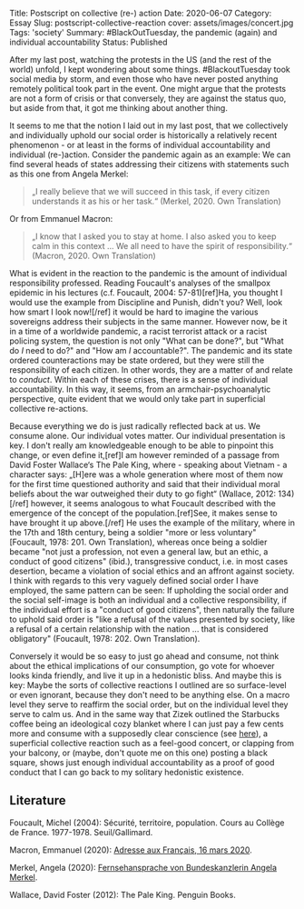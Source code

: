 Title: Postscript on collective (re-) action
Date: 2020-06-07
Category: Essay
Slug: postscript-collective-reaction
cover: assets/images/concert.jpg
Tags: 'society'
Summary: #BlackOutTuesday, the pandemic (again) and individual accountability
Status: Published

After my last post, watching the protests in the US (and the rest of the world) unfold, I kept wondering about some things. #BlackoutTuesday took social media by storm, and even those who have never posted anything remotely political took part in the event. One might argue that the protests are not a form of crisis or that conversely, they are against the status quo, but aside from that, it got me thinking about another thing.

It seems to me that the notion I laid out in my last post, that we collectively and individually uphold our social order is historically a relatively recent phenomenon - or at least in the forms of individual accountability and individual (re-)action. Consider the pandemic again as an example: We can find several heads of states addressing their citizens with statements such as this one from Angela Merkel:

> „I really believe that we will succeed in this task, if every citizen understands it as his or her task.“ (Merkel, 2020. Own Translation)

Or from Emmanuel Macron:

> „I know that I asked you to stay at home. I also asked you to keep calm in this context ... We all need to have the spirit of responsibility.“ (Macron, 2020. Own Translation)

What is evident in the reaction to the pandemic is the amount of individual responsibility professed. Reading Foucault's analyses of the smallpox epidemic in his lectures (c.f. Foucault, 2004: 57-81)[ref]Ha, you thought I would use the example from Discipline and Punish, didn't you? Well, look how smart I look now![/ref] it would be hard to imagine the various sovereigns address their subjects in the same manner. However now, be it in a time of a worldwide pandemic, a racist terrorist attack or a racist policing system, the question is not only "What can be done?", but "What do *I* need to do?" and "How am *I* accountable?". The pandemic and its state ordered counteractions may be state ordered, but they were still the responsibility of each citizen. In other words, they are a matter of and relate to *conduct*.  Within each of these crises, there is a sense of individual accountability. In this way, it seems, from an armchair-psychoanalytic perspective, quite evident that we would only take part in superficial collective re-actions.

Because everything we do is just radically reflected back at us. We consume alone. Our individual votes matter. Our individual presentation is key. I don't really am knowledgeable enough to be able to pinpoint this change, or even define it,[ref]I am however reminded of a passage from David Foster Wallace‘s The Pale King, where - speaking about Vietnam - a character says: „[H]ere was a whole generation where most of them now for the first time questioned authority and said that their individual moral beliefs about the war outweighed their duty to go fight“ (Wallace, 2012: 134)[/ref] however, it seems analogous to what Foucault described with the emergence of the concept of the population.[ref]See, it makes sense to have brought it up above.[/ref] He uses the example of the military, where in the 17th and 18th century, being a soldier "more or less voluntary" [Foucault, 1978: 201. Own Translation), whereas once being a soldier became "not just a profession, not even a general law, but an ethic, a conduct of good citizens" (ibid.), transgressive conduct, i.e. in most cases desertion, became a violation of social ethics and an affront against society. I think with regards to this very vaguely defined social order I have employed, the same pattern can be seen: If upholding the social order and the social self-image is both an individual and a collective responsibility, if the individual effort is a "conduct of good citizens", then naturally the failure to uphold said order is "like a refusal of the values presented by society, like a refusal of a certain relationship with the nation ... that is considered obligatory" (Foucault, 1978: 202. Own Translation).

Conversely it would be so easy to just go ahead and consume, not think about the ethical implications of our consumption, go vote for whoever looks kinda friendly, and live it up in a hedonistic bliss. And maybe this is key: Maybe the sorts of collective reactions I outlined are so surface-level or even ignorant, because they don't need to be anything else. On a macro level they serve to reaffirm the social order, but on the individual level they serve to calm us. And in the same way that Zizek outlined the Starbucks coffee being an ideological cozy blanket where I can just pay a few cents more and consume with a supposedly clear conscience (see [here](https://www.youtube.com/watch?v=P18UK5IMRDI)), a superficial collective reaction such as a feel-good concert, or clapping from your balcony, or (maybe, don't quote me on this one) posting a black square, shows just enough individual accountability as a proof of good conduct that I can go back to my solitary hedonistic existence. 

## Literature

Foucault, Michel (2004): Sécurité, territoire, population. Cours au Collège de France. 1977-1978. Seuil/Gallimard.

Macron, Emmanuel (2020): [Adresse aux Français, 16 mars 2020](https://www.elysee.fr/emmanuel-macron/2020/03/16/adresse-aux-francais-covid19).

Merkel, Angela (2020): [Fernsehansprache von Bundeskanzlerin Angela Merkel](https://www.bundesregierung.de/resource/blob/975232/1732182/d4af29ba76f62f61f1320c32d39a7383/fernsehansprache-von-bundeskanzlerin-angela-merkel-data.pdf?download=1).

Wallace, David Foster (2012): The Pale King. Penguin Books.
